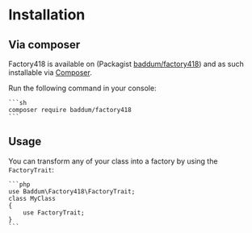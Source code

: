 Installation
======

Via composer
------

Factory418 is available on (Packagist [baddum/factory418](http://packagist.org/packages/baddum/factory418))
and as such installable via [Composer](http://getcomposer.org/).

Run the following command in your console:

	```sh
	composer require baddum/factory418
	```
	
	
Usage 
------
	
You can transform any of your class into a factory by using the `FactoryTrait`:

	```php
	use Baddum\Factory418\FactoryTrait;
	class MyClass
	{
		use FactoryTrait;
	}
	```

